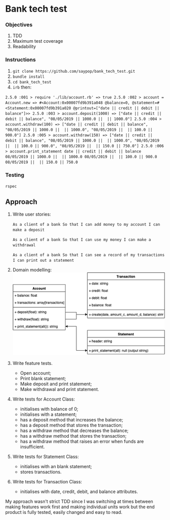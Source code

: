 # Bank tech test

### Objectives
1. TDD
2. Maximum test coverage
3. Readability

### Instructions
1. `git clone https://github.com/saypop/bank_tech_test.git`
2. `bundle install`
2. `cd bank_tech_test`
3. `irb` then:

`
2.5.0 :001 > require './lib/account.rb'
 => true
2.5.0 :002 > account = Account.new
 => #<Account:0x00007fd9b391a048 @balance=0, @statement=#<Statement:0x00007fd9b391a020 @printout=["date || credit || debit || balance"]>>
2.5.0 :003 > account.deposit(1000)
 => ["date || credit || debit || balance", "08/05/2019 || 1000.0 ||  || 1000.0"]
2.5.0 :004 > account.withdraw(100)
 => ["date || credit || debit || balance", "08/05/2019 || 1000.0 ||  || 1000.0", "08/05/2019 ||  || 100.0 || 900.0"]
2.5.0 :005 > account.withdraw(150)
 => ["date || credit || debit || balance", "08/05/2019 || 1000.0 ||  || 1000.0", "08/05/2019 ||  || 100.0 || 900.0", "08/05/2019 ||  || 150.0 || 750.0"]
2.5.0 :006 > account.print_statement
date || credit || debit || balance
08/05/2019 || 1000.0 ||  || 1000.0
08/05/2019 ||  || 100.0 || 900.0
08/05/2019 ||  || 150.0 || 750.0
`

### Testing
`rspec`

## Approach

1. Write user stories:

    `As a client of a bank
    So that I can add money to my account
    I can make a deposit`

    `As a client of a bank
    So that I can use my money
    I can make a withdrawal`

    `As a client of a bank
    So that I can see a record of my transactions
    I can print out a statement`

2. Domain modelling:
    ![Object Model](domain_model.png)

3. Write feature tests.
    - Open account;
    - Print blank statement;
    - Make deposit and print statement;
    - Make withdrawal and print statement.

4. Write tests for Account Class:
    - initialises with balance of 0;
    - initialises with a statement;
    - has a deposit method that increases the balance;
    - has a deposit method that stores the transaction;
    - has a withdraw method that decreases the balance;
    - has a withdraw method that stores the transaction;
    - has a withdraw method that raises an error when funds are insufficient.

3. Write tests for Statement Class:
    - initialises with an blank statement;
    - stores transactions.

4. Write tests for Transaction Class:
    - initialises with date, credit, debit, and balance attributes.

My approach wasn't strict TDD since I was switching at times between making features work first and making individual units work but the end product is fully tested, easily changed and easy to read.
